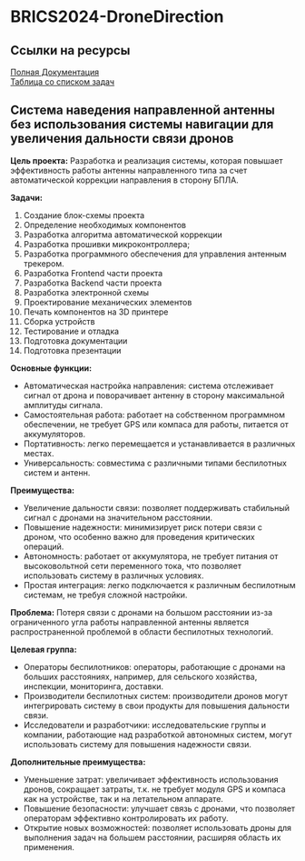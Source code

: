 # BRICS2024-DroneDirection  
## Ссылки на ресурсы  
[Полная Документация](https://drone-direction.dsvinka.ru/)  
[Таблица со списком задач](https://docs.google.com/spreadsheets/d/1A1f-O5HeJRTjLDiV-y2a6LJRf4drh6zy8DOEVwFSAVk/edit?usp=sharing)  
  
## Система наведения направленной антенны без использования системы навигации для увеличения дальности связи дронов  
  
**Цель проекта:** Разработка и реализация системы, которая повышает эффективность работы антенны направленного типа за счет автоматической коррекции направления в сторону БПЛА.

**Задачи:**
1. Создание блок-схемы проекта
2. Определение необходимых компонентов
3. Разработка алгоритма автоматической коррекции
4. Разработка прошивки микроконтроллера;
5. Разработка программного обеспечения для управления антенным трекером.
6. Разработка Frontend части проекта
7. Разработка Backend части проекта
8. Разработка электронной схемы
9. Проектирование механических элементов
10. Печать компонентов на 3D принтере
11. Сборка устройств
12. Тестирование и отладка 
13. Подготовка документации
14. Подготовка презентации
  
**Основные функции:**  
- Автоматическая настройка направления: система отслеживает сигнал от дрона и поворачивает антенну в сторону максимальной амплитуды сигнала. 
- Самостоятельная работа: работает на собственном программном обеспечении, не требует GPS или компаса для работы, питается от аккумуляторов.
- Портативность: легко перемещается и устанавливается в различных местах.
- Универсальность: совместима с различными типами беспилотных систем и антенн.
  
**Преимущества:**  
- Увеличение дальности связи: позволяет поддерживать стабильный сигнал с дронами на значительном расстоянии.
- Повышение надежности: минимизирует риск потери связи с дроном, что особенно важно для проведения критических операций.
- Автономность: работает от аккумулятора, не требует питания от высоковольтной сети переменного тока, что позволяет использовать систему в различных условиях.
- Простая интеграция: легко подключается к различным беспилотным системам, не требуя сложной настройки.
  
**Проблема:** Потеря связи с дронами на большом расстоянии из-за ограниченного угла работы направленной антенны является распространенной проблемой в области беспилотных технологий.  
  
**Целевая группа:**  
- Операторы беспилотников: операторы, работающие с дронами на больших расстояниях, например, для сельского хозяйства, инспекции, мониторинга, доставки.
- Производители беспилотных систем: производители дронов могут интегрировать систему в свои продукты для повышения дальности связи.
- Исследователи и разработчики: исследовательские группы и компании, работающие над разработкой автономных систем, могут использовать систему для повышения надежности связи.
  
**Дополнительные преимущества:**  
- Уменьшение затрат:  увеличивает эффективность использования дронов, сокращает затраты, т.к. не требует модуля GPS и компаса как на устройстве, так и на летательном аппарате.
- Повышение безопасности: улучшает связь с дронами, что позволяет операторам эффективно контролировать их работу.
- Открытие новых возможностей:  позволяет использовать дроны для выполнения задач на большем расстоянии,  расширяя область их применения.
